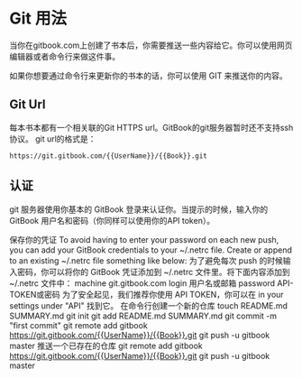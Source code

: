 # Git 用法

当你在gitbook.com上创建了书本后，你需要推送一些内容给它。你可以使用网页编辑器或者命令行来做这件事。

如果你想要通过命令行来更新你的书本的话，你可以使用 GIT 来推送你的内容。

## Git Url
每本书本都有一个相关联的Git HTTPS url。GitBook的git服务器暂时还不支持ssh协议。
git url的格式是：
```
https://git.gitbook.com/{{UserName}}/{{Book}}.git
```

## 认证
git 服务器使用你基本的 GitBook 登录来认证你。当提示的时候，输入你的 GitBook 用户名和密码（你同样可以使用你的API token）。

保存你的凭证
To avoid having to enter your password on each new push, you can add your GitBook credentials to your ~/.netrc file. Create or append to an existing ~/.netrc file something like below: 为了避免每次 push 的时候输入密码，你可以将你的 GitBook 凭证添加到 ~/.netrc 文件里。将下面内容添加到 ~/.netrc 文件中：
machine git.gitbook.com
  login 用户名或邮箱
  password API-TOKEN或密码
为了安全起见，我们推荐你使用 API TOKEN，你可以在 in your settings under "API" 找到它。
在命令行创建一个新的仓库
touch README.md SUMMARY.md
git init
git add README.md SUMMARY.md
git commit -m "first commit"
git remote add gitbook https://git.gitbook.com/{{UserName}}/{{Book}}.git
git push -u gitbook master
推送一个已存在的仓库
git remote add gitbook https://git.gitbook.com/{{UserName}}/{{Book}}.git
git push -u gitbook master